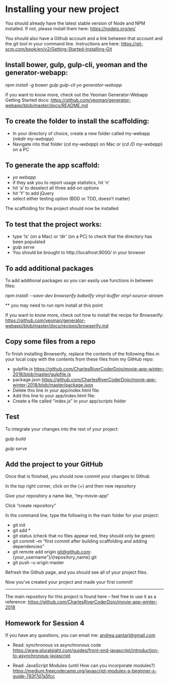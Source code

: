 # Installing your new project

You should already have the latest stable version of Node and NPM installed.
If not, please install them here: <https://nodejs.org/en/>


You should also have a Github account and a link between that account and the
git tool in your command line. Instructions are here:   <https://git-scm.com/book/en/v2/Getting-Started-Installing-Git>


## Install bower, gulp, gulp-cli, yeoman and the generator-webapp:

_npm install -g bower gulp gulp-cli yo generator-webapp_

If you want to know more, check out the Yeoman Generator-Webapp Getting Started
docs: <https://github.com/yeoman/generator-webapp/blob/master/docs/README.md>


## To create the folder to install the scaffolding:

*  In your directory of choice, create a new folder called my-webapp (_mkdir my-webapp_)
*  Navigate into that folder (_cd my-webapp_) on Mac or (_cd /D my-webapp_) on a PC


## To generate the app scaffold:

*  _yo webapp_
*  if they ask you to report usage statistics, hit ‘n’
*  hit ‘a’ to deselect all three add-on options
*  hit ‘Y’ to add jQuery
*  select either testing option (BDD or TDD, doesn’t matter)

The scaffolding for the project should now be installed


## To test that the project works:

*  type ‘ls’ (on a Mac) or ‘dir’ (on a PC) to check that the directory has been
populated
*  _gulp serve_
*  You should be brought to http://localhost:9000/ in your browser


## To add additional packages

To add additional packages so you can easily use functions in between files:

_npm install --save-dev browserify babelify vinyl-buffer vinyl-source-stream_

** you may need to run npm install at this point

If you want to know more, check out how to install the recipe for Browserify: <https://github.com/yeoman/generator-webapp/blob/master/docs/recipes/browserify.md>


## Copy some files from a repo

To finish installing Browserify, replace the contents of the following files in
your local copy with the contents from these files from my GitHub repo:

*  gulpfile.js <https://github.com/CharlesRiverCoderDojo/movie-app-winter-2018/blob/master/gulpfile.js>
*  package.json <https://github.com/CharlesRiverCoderDojo/movie-app-winter-2018/blob/master/package.json>
*  Delete this line in your app/index.html file:<script src=”scripts/main.js”></script>
*  Add this line to your app/index.html file:<script src=”scripts/bundle.js”></script>
*  Create a file called “index.js” in your app/scripts folder


## Test

To integrate your changes into the rest of your project:

_gulp build_

_gulp serve_


## Add the project to your GitHub

Once that is finished, you should now commit your changes to Github

In the top right corner, click on the (+) and then new repository

Give your repository a name like, “my-movie-app”

Click “create repository”

In the command line, type the following in the main folder for your project:

*  git init
*  git add *
*  git status (check that no files appear red, they should only be green)
*  git commit –m “first commit after building scaffolding and adding dependencies”
*  git remote add origin git@github.com:{your_username”}/{repository_name}.git
*  git push –u origin master

Refresh the Github page, and you should see all of your project files.

Now you’ve created your project and made your first commit!

---

The main repository for this project is found here – feel free to use it as a reference:
<https://github.com/CharlesRiverCoderDojo/movie-app-winter-2018>

## Homework for Session 4
If you have any questions, you can email me: <andrea.santarl@gmail.com>

*  Read: synchronous vs asynchronous code
<https://www.pluralsight.com/guides/front-end-javascript/introduction-to-asynchronous-javascript>

*  Read: JavaScript Modules (until How can you incorporate modules?)
<https://medium.freecodecamp.org/javascript-modules-a-beginner-s-guide-783f7d7a5fcc>
